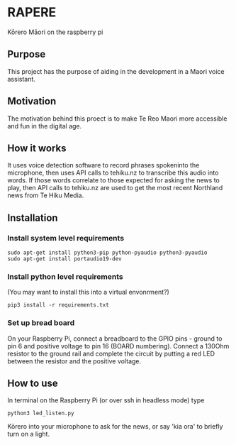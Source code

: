 # RAPERE

Kōrero Māori on the raspberry pi
## Purpose
This project has the purpose of aiding in the development in a Maori voice assistant.

## Motivation
The motivation behind this proect is to make Te Reo Maori more accessible and fun in the digital age.


## How it works
It uses voice detection software to record phrases spokeninto the microphone, then uses API calls to tehiku.nz to transcribe this audio into words.
If those words correlate to those expected for asking the news to play, then API calls to tehiku.nz are used to get the most recent Northland news from Te Hiku Media.


## Installation

### Install system level requirements
```
sudo apt-get install python3-pip python-pyaudio python3-pyaudio
sudo apt-get install portaudio19-dev
```

### Install python level requirements

(You may want to install this into a virtual envonrment?)
```
pip3 install -r requirements.txt
```


### Set up bread board

On your Raspberry Pi, connect a breadboard to the GPIO pins - ground to pin 6 and positive voltage to pin 16 (BOARD numbering).
Connect a 130Ohm resistor to the ground rail and complete the circuit by putting a red LED between the resistor and the positive voltage. 


## How to use
In terminal on the Raspberry Pi (or over ssh in headless mode) type 
```
python3 led_listen.py
```
Kōrero into your microphone to ask for the news, or say 'kia ora' to briefly turn on a light.

